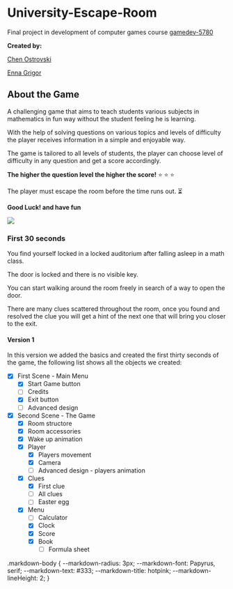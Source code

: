 # University-Escape-Room
Final project in development of computer games course [gamedev-5780](https://github.com/erelsgl-at-ariel/gamedev-5780)

**Created by:**

[Chen Ostrovski](https://github.com/ChenOst)

[Enna Grigor](https://github.com/ennagrigor)

## About the Game

A challenging game that aims to teach students various subjects in mathematics in fun way without the student feeling he is learning.
  
With the help of solving questions on various topics and levels of difficulty the player receives
information in a simple and enjoyable way.

The game is tailored to all levels of students,
the player can choose level of difficulty in any question and get a score accordingly.

**The higher the question level the higher the score!** :star: :star: :star:

The player must escape the room before the time runs out. :hourglass_flowing_sand:

**Good Luck! and have fun**

![](Game_Version_1.gif)

### First 30 seconds

You find yourself locked in a locked auditorium after falling asleep in a math class. 

The door is locked and there is no visible key. 

You can start walking around the room freely in search of a way to open the door.

There are many clues scattered throughout the room, once you found and resolved 
the clue you will get a hint of the next one that will bring you closer to the exit. 

#### Version 1
In this version we added the basics and created the first thirty seconds of the game, 
the following list shows all the objects we created:
- [x] First Scene - Main Menu
    - [x] Start Game button
    - [ ] Credits
    - [x] Exit button
    - [ ] Advanced design
    
- [x] Second  Scene - The Game
    - [x] Room structore
    - [x] Room accessories
    - [x] Wake up animation
    - [x] Player
        - [x] Players movement
        - [x] Camera
        - [ ] Advanced design - players animation
    - [x] Clues
        - [x] First clue
        - [ ] All clues
        - [ ] Easter egg
    - [x] Menu
        - [ ] Calculator
        - [x] Clock
        - [x] Score
        - [x] Book
            - [ ] Formula sheet
            
.markdown-body {
  --markdown-radius: 3px;
  --markdown-font: Papyrus, serif;
  --markdown-text: #333;
  --markdown-title: hotpink;
  --markdown-lineHeight: 2;
}
